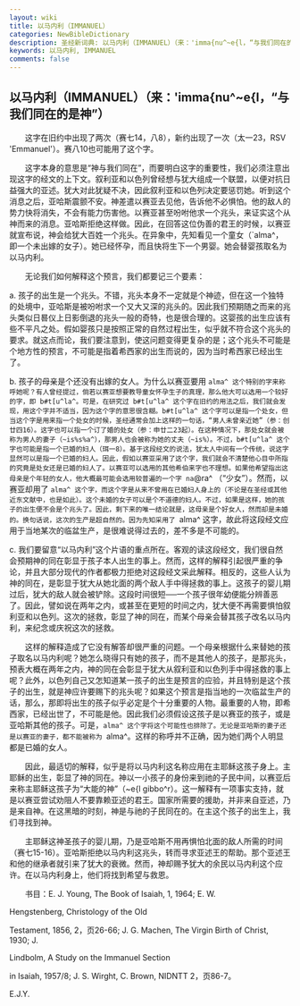 ```yaml
---
layout: wiki
title: 以马内利（IMMANUEL）
categories: NewBibleDictionary
description: 圣经新词典: 以马内利（IMMANUEL）（来：'imma{nu^~e{l，“与我们同在的是神”）
keywords: 以马内利, IMMANUEL
comments: false
---
```


## 以马内利（IMMANUEL）（来：'imma{nu^~e{l，“与我们同在的是神”）

　　这字在旧约中出现了两次（赛七14，八8），新约出现了一次（太一23，RSV 'Emmanuel'）。赛八10也可能用了这个字。

　　这字本身的意思是“神与我们同在”，而要明白这字的重要性，我们必须注意出现这字的经文的上下文。叙利亚和以色列曾经想与犹大组成一个联盟，以便对抗日益强大的亚述。犹大对此犹疑不决，因此叙利亚和以色列决定要惩罚她。听到这个消息之后，亚哈斯震颤不安。神差遣以赛亚去见他，告诉他不必惧怕。他的敌人的势力快将消失，不会有能力伤害他。以赛亚甚至吩咐他求一个兆头，来证实这个从神而来的消息。亚哈斯拒绝这样做。因此，在回答这位伪善的君王的时候，以赛亚就宣布说，神会给犹大百姓一个兆头。在异象中，先知看见一个童女（`alma^，即一个未出嫁的女子）。她已经怀孕，而且快将生下一个男婴。她会替婴孩取名为以马内利。

　　无论我们如何解释这个预言，我们都要记三个要素：

a. 孩子的出生是一个兆头。不错，兆头本身不一定就是个神迹，但在这一个独特的处境中，亚哈斯是被吩咐求一个又大又深的兆头的。因此我们预期随之而来的兆头类似日晷仪上日影倒退的兆头一般的奇特，也是很合理的。这婴孩的出生应该有些不平凡之处。假如婴孩只是按照正常的自然过程出生，似乎就不符合这个兆头的要求。就这点而论，我们要注意到，使这问题变得更复杂的是；这个兆头不可能是个地方性的预言，不可能是指着希西家的出生而说的，因为当时希西家已经出生了。

b. 孩子的母亲是个还没有出嫁的女人。为什么以赛亚要用 `alma^ 这个特别的字来称呼她呢？有人曾经提过，倘若以赛亚想要教导童女怀孕生子的真理，那么他大可以选用一个较好的字，即 b#t[u^la^。可是，在研究过 b#t[u^la^ 这个字在旧约的用法之后，我们就会发现，用这个字并不适当，因为这个字的意思很含糊。b#t[u^la^ 这个字可以是指一个处女，但当这个字是用来指一个处女的时候，圣经通常会加上这样的一句话，“男人未曾亲近她”（参：创廿四16）。这字也可以指一个订了婚的处女（参：申廿二23起）。在这种情况下，那处女就会被称为男人的妻子（~is%s%a^），那男人也会被称为她的丈夫（~is%）。不过，b#t[u^la^ 这个字也可能是指一个已婚的妇人（珥一8）。基于这段经文的说法，犹太人中间有一个传统，说这字显然可以是指一个已婚的妇人。因此，假如以赛亚采用了这个字，我们就会不清楚他心目中所指的究竟是处女还是已婚的妇人了。以赛亚可以选用的其他希伯来字也不理想。如果他希望指出这母亲是个年轻的女人，他大概最可能会选用较普遍的一个字 na`@ra^ （“少女”）。然而，以赛亚却用了 `alma^ 这个字，而这个字是从来不曾用在已婚妇人身上的（不论是在圣经或其他近东文献中，也是如此）。这个未婚的女子可以是个不道德的妇人。不过，如果是这样，她的孩子的出生便不会是个兆头了。因此，剩下来的唯一结论就是，这母亲是个好女人，然而却是未婚的。换句话说，这次的生产是超自然的。因为先知采用了 `alma^ 这字，故此将这段经文应用于当地某次的临盆生产，是很难说得过去的，差不多是不可能的。

c. 我们要留意“以马内利”这个片语的重点所在。客观的读这段经文，我们很自然会预期神的同在彰显于孩子本人出生的事上。然而，这样的解释引起很严重的争论，并且大部分现代的作者都极力拒绝对这段经文采此解释。相反的，这些人认为神的同在，是彰显于犹大从她北面的两个敌人手中得拯救的事上。这孩子的婴儿期过后，犹大的敌人就会被铲除。这段时间很短──一个孩子很年幼便能分辨善恶了。因此，譬如说在两年之内，或甚至在更短的时间之内，犹大便不再需要惧怕叙利亚和以色列。这次的拯救，彰显了神的同在，而某个母亲会替其孩子改名以马内利，来纪念或庆祝这次的拯救。

　　这样的解释造成了它没有解答却很严重的问题。一个母亲根据什么来替她的孩子取名以马内利呢？她怎么晓得只有她的孩子，而不是其他人的孩子，是那兆头，预表大概在两年之内，神的同在会彰显于犹大从叙利亚和以色列手中得拯救的事上呢？此外，以色列自己又怎知道某一孩子的出生是预言的应验，并且特别是这个孩子的出生，就是神应许要赐下的兆头呢？如果这个预言是指当地的一次临盆生产的话，那么，那即将出生的孩子似乎必定是个十分重要的人物。最重要的人物，即希西家，已经出世了，不可能是他。因此我们必须假设这孩子是以赛亚的孩子，或是亚哈斯其他的孩子。可是，`alma^ 这个字将这个可能性也排除了。无论是亚哈斯的妻子还是以赛亚的妻子，都不能被称为 `alma^。这样的称呼并不正确，因为她们两个人明显都是已婚的女人。

　　因此，最适切的解释，似乎是将以马内利这名称应用在主耶稣这孩子身上。主耶稣的出生，彰显了神的同在。神以一小孩子的身份来到祂的子民中间，以赛亚后来称主耶稣这孩子为“大能的神”（~e{l gibbo^r）。这一解释有一项事实支持，就是以赛亚尝试劝阻人不要靠赖亚述的君王。国家所需要的援助，并非来自亚述，乃是来自神。在这黑暗的时刻，神是与祂的子民同在的。在主这个孩子的出生上，我们寻找到神。

　　主耶稣这神圣孩子的婴儿期，乃是亚哈斯不用再惧怕北面的敌人所需的时间（赛七15-16）。亚哈斯拒绝以马内利这兆头，转而寻求亚述王的帮助。那个亚述王和他的继承者就引来了犹大的衰微。然而，神却赐予犹大的余民以马内利这个应许。在以马内利身上，他们将找到希望与救恩。

　　书目：E. J. Young, The Book of Isaiah, 1, 1964; E. W.

Hengstenberg, Christology of the Old

Testament, 1856, 2，页26-66; J. G. Machen, The Virgin Birth of Christ, 1930; J.

Lindbolm, A Study on the Immanuel Section

in Isaiah, 1957/8; J. S. Wirght, C. Brown, NIDNTT 2，页86-7。

E.J.Y.










